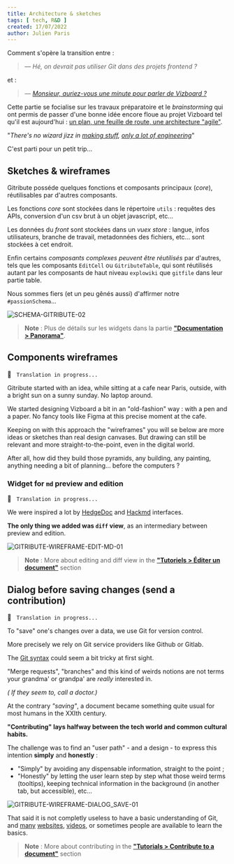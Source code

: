 ```yaml
---
title: Architecture & sketches
tags: [ tech, R&D ]
created: 17/07/2022
author: Julien Paris
---
```


Comment s'opère la transition entre :

> — _Hé, on devrait pas utiliser Git dans des projets frontend ?_

 et :

> — _[Monsieur, auriez-vous une minute pour parler de Vizboard ?](https://www.youtube.com/watch?v=sghOYbR_fXA&ab_channel=TikTokTaciousShorts)_

Cette partie se focialise sur les travaux préparatoire et le _brainstorming_ qui ont permis de passer d'une bonne idée encore floue au projet Vizboard tel qu'il est aujourd'hui : [un plan, une feuille de route, une architecture "agile"](https://www.linkedin.com/pulse/agile-approach-methodology-carlo-occhiena/).

"_There's no wizard jizz in [making stuff](https://www.youtube.com/watch?v=N4IfPtl3W_M&ab_channel=exurb1a), [only a lot of engineering](https://www.youtube.com/watch?v=qE0UimODxNg&ab_channel=exurb1a)_"

C'est parti pour un petit trip...

## Sketches & wireframes

Gitribute posséde quelques fonctions et composants principaux (_core_), réutilisables par d'autres composants.

Les fonctions _core_ sont stockées dans le répertoire `utils` : requêtes des APIs, conversion d'un csv brut à un objet javascript, etc...

Les données du _front_ sont stockées dans un _vuex store_ : langue, infos utilisateurs, branche de travail, metadonnées des fichiers, etc... sont stockées à cet endroit.

Enfin certains _composants complexes peuvent être réutilisés_ par d'autres, tels que les composants `EditCell` ou `GitributeTable`, qui sont réutilisés autant par les composants de haut niveau `explowiki` que `gitfile` dans leur partie table.

Nous sommes fiers (et un peu gênés aussi) d'affirmer notre `#passionSchema`...

![SCHEMA-GITRIBUTE-02](https://raw.githubusercontent.com/multi-coop/vizboard-website-content/main/images/schemas/Multi-gitribute-schema-02.png)

> **Note** : Plus de détails sur les widgets dans la partie **["Documentation > Panorama"](/docs-widgets-overview)**.

## Components wireframes

🚧  &nbsp; `Translation in progress...`

Gitribute started with an idea, while sitting at a cafe near Paris, outside, with a bright sun on a sunny sunday. No laptop around.

We started designing Vizboard a bit in an "old-fashion" way : with a pen and a paper. No fancy tools like Figma at this precise moment at the cafe.

Keeping on with this approach the "wireframes" you will se below are more ideas or sketches than real design canvases. But drawing can still be relevant and more straight-to-the-point, even in the digital world.

After all, how did they build those pyramids, any building, any painting, anything needing a bit of planning... before the computers ?

### Widget for `md` preview and edition

🚧  &nbsp; `Translation in progress...`

We were inspired a lot by [HedgeDoc](https://hedgedoc.org/) and [Hackmd](https://hackmd.io) interfaces.

**The only thing we added was `diff` view**, as an intermediary between preview and edition.

![GITRIBUTE-WIREFRAME-EDIT-MD-01](https://raw.githubusercontent.com/multi-coop/vizboard-website-content/main/images/schemas/Multi-gitribute-wireframe-edit-md-01.png)

> **Note** : More about editing and diff view in the **["Tutoriels > Éditer un document"](/tutorial-edition)** section

## Dialog before saving changes (send a contribution)

🚧  &nbsp; `Translation in progress...`

To "save" one's changes over a data, we use Git for version control.

More precisely we rely on Git service providers like Github or Gitlab. 

The [Git syntax](https://en.wikipedia.org/wiki/Git) could seem a bit tricky at first sight.

"Merge requests", "branches" and this kind of weirds notions are not terms your grandma' or grandpa' are _really_ interested in.

_( If they seem to, call a doctor.)_

At the contrary _"saving"_, a document became something quite usual for most humans in the XXIth century.

**"Contributing" lays halfway between the tech world and common cultural habits.**

The challenge was to find an "user path" - and a design - to express this intention **simply** and **honestly** :

- "Simply" by avoiding any dispensable information, straight to the point ;
- "Honestly" by letting the user learn step by step what those weird terms (tooltips), keeping technical information in the background (in another tab, but accessible), etc...

![GITRIBUTE-WIREFRAME-DIALOG_SAVE-01](https://raw.githubusercontent.com/multi-coop/vizboard-website-content/main/images/schemas/Multi-gitribute-wireframe-commit_dialog-01.png)

That said it is not completly useless to have a basic understanding of Git, and [many](https://www.atlassian.com/git) [websites](https://learngitbranching.js.org/?locale=fr_FR), [videos](https://www.youtube.com/watch?v=2ReR1YJrNOM&ab_channel=ProgrammingwithMosh), or sometimes people are available to learn the basics.

> **Note** : More about contributing in the **["Tutorials > Contribute to a document"](/tutorial-contribution)** section
